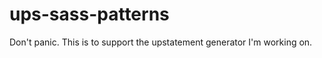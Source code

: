 ups-sass-patterns
=================

Don't panic. This is to support the upstatement generator I'm working on.
